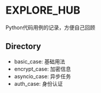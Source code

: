 # EXPLORE_HUB

Python代码用例的记录，方便自己回顾

## Directory

- basic_case: 基础用法
- encrypt_case: 加密信息
- asyncio_case: 异步任务
- auth_case: 身份认证
